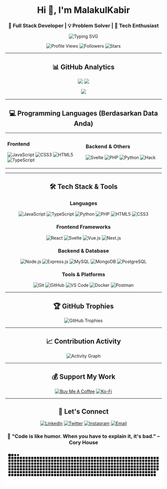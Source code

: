 <div align="center">

# Hi 👋, I'm MalakulKabir
### 🚀 Full Stack Developer | 💡 Problem Solver | 🌟 Tech Enthusiast

<img src="https://readme-typing-svg.herokuapp.com?font=Fira+Code&pause=1000&color=58A6FF&width=435&lines=Full+Stack+Developer;Always+learning+new+things;Love+to+code+and+explore!" alt="Typing SVG" />

![Profile Views](https://komarev.com/ghpvc/?username=Peter-sour&color=brightgreen&style=for-the-badge&label=Profile+Views)
![Followers](https://img.shields.io/github/followers/Peter-sour?style=for-the-badge&color=blue&label=Followers)
![Stars](https://img.shields.io/github/stars/Peter-sour?style=for-the-badge&color=yellow&label=Stars)

</div>

---

<div align="center">

## 📊 GitHub Analytics

<p>
  <img height="200em" src="https://github-readme-stats.vercel.app/api?username=Peter-sour&show_icons=true&theme=github_dark&bg_color=0d1117&border_color=30363d&title_color=58a6ff&text_color=c9d1d9&icon_color=f0883e&hide_border=true&count_private=true&include_all_commits=true"/>
  <img height="200em" src="https://github-readme-stats.vercel.app/api/top-langs/?username=Peter-sour&layout=compact&langs_count=10&theme=github_dark&bg_color=0d1117&border_color=30363d&title_color=58a6ff&text_color=c9d1d9&hide_border=true&count_private=true"/>
</p>

<img width="800" src="https://github-readme-streak-stats.herokuapp.com/?user=Peter-sour&theme=github-dark-blue&hide_border=true&background=0d1117&ring=58a6ff&fire=f0883e&currStreakLabel=c9d1d9"/>

</div>

---

<div align="center">

## 💻 Programming Languages (Berdasarkan Data Anda)

<table style="border: none;">
<tr>
<td width="50%" style="border: none;">

### Frontend
![JavaScript](https://img.shields.io/badge/JavaScript-37.11%25-F7DF1E?style=for-the-badge&logo=javascript&logoColor=black)
![CSS3](https://img.shields.io/badge/CSS-15.35%25-1572B6?style=for-the-badge&logo=css3&logoColor=white)
![HTML5](https://img.shields.io/badge/HTML-12.33%25-E34F26?style=for-the-badge&logo=html5&logoColor=white)
![TypeScript](https://img.shields.io/badge/TypeScript-9.74%25-3178C6?style=for-the-badge&logo=typescript&logoColor=white)

</td>
<td width="50%" style="border: none;">

### Backend & Others
![Svelte](https://img.shields.io/badge/Svelte-10.42%25-FF3E00?style=for-the-badge&logo=svelte&logoColor=white)
![PHP](https://img.shields.io/badge/PHP-7.13%25-777BB4?style=for-the-badge&logo=php&logoColor=white)
![Python](https://img.shields.io/badge/Python-4.53%25-3776AB?style=for-the-badge&logo=python&logoColor=white)
![Hack](https://img.shields.io/badge/Hack-0.38%25-8892BF?style=for-the-badge&logo=hacklang&logoColor=white)

</td>
</tr>
</table>

</div>

---

<div align="center">

## 🛠️ Tech Stack & Tools

### Languages
![JavaScript](https://img.shields.io/badge/JavaScript-F7DF1E?style=for-the-badge&logo=javascript&logoColor=black)
![TypeScript](https://img.shields.io/badge/TypeScript-3178C6?style=for-the-badge&logo=typescript&logoColor=white)
![Python](https://img.shields.io/badge/Python-3776AB?style=for-the-badge&logo=python&logoColor=white)
![PHP](https://img.shields.io/badge/PHP-777BB4?style=for-the-badge&logo=php&logoColor=white)
![HTML5](https://img.shields.io/badge/HTML5-E34F26?style=for-the-badge&logo=html5&logoColor=white)
![CSS3](https://img.shields.io/badge/CSS3-1572B6?style=for-the-badge&logo=css3&logoColor=white)

### Frontend Frameworks
![React](https://img.shields.io/badge/React-20232A?style=for-the-badge&logo=react&logoColor=61DAFB)
![Svelte](https://img.shields.io/badge/Svelte-4A4A55?style=for-the-badge&logo=svelte&logoColor=FF3E00)
![Vue.js](https://img.shields.io/badge/Vue.js-35495E?style=for-the-badge&logo=vue.js&logoColor=4FC08D)
![Next.js](https://img.shields.io/badge/Next.js-000000?style=for-the-badge&logo=next.js&logoColor=white)

### Backend & Database
![Node.js](https://img.shields.io/badge/Node.js-43853D?style=for-the-badge&logo=node.js&logoColor=white)
![Express.js](https://img.shields.io/badge/Express.js-404D59?style=for-the-badge&logo=express)
![MySQL](https://img.shields.io/badge/MySQL-005C84?style=for-the-badge&logo=mysql&logoColor=white)
![MongoDB](https://img.shields.io/badge/MongoDB-4EA94B?style=for-the-badge&logo=mongodb&logoColor=white)
![PostgreSQL](https://img.shields.io/badge/PostgreSQL-316192?style=for-the-badge&logo=postgresql&logoColor=white)

### Tools & Platforms
![Git](https://img.shields.io/badge/Git-F05032?style=for-the-badge&logo=git&logoColor=white)
![GitHub](https://img.shields.io/badge/GitHub-181717?style=for-the-badge&logo=github&logoColor=white)
![VS Code](https://img.shields.io/badge/VS_Code-007ACC?style=for-the-badge&logo=visual-studio-code&logoColor=white)
![Docker](https://img.shields.io/badge/Docker-2496ED?style=for-the-badge&logo=docker&logoColor=white)
![Postman](https://img.shields.io/badge/Postman-FF6C37?style=for-the-badge&logo=postman&logoColor=white)

</div>

---

<div align="center">

## 🏆 GitHub Trophies

![GitHub Trophies](https://github-profile-trophy.vercel.app/?username=Peter-sour&theme=darkhub&no-frame=true&margin-w=15&margin-h=15&row=2&column=4)

</div>

---

<div align="center">

## 📈 Contribution Activity

![Activity Graph](https://github-readme-activity-graph.vercel.app/graph?username=Peter-sour&theme=react-dark&bg_color=0d1117&color=58a6ff&line=f0883e&point=c9d1d9&hide_border=true)

</div>

---

<div align="center">

## 💰 Support My Work

[![Buy Me A Coffee](https://img.shields.io/badge/Buy_Me_A_Coffee-FFDD00?style=for-the-badge&logo=buy-me-a-coffee&logoColor=black)](https://buymeacoffee.com/petersour)
[![Ko-Fi](https://img.shields.io/badge/Ko--fi-F16061?style=for-the-badge&logo=ko-fi&logoColor=white)](https://ko-fi.com/petersour)

</div>

---

<div align="center">

## 🤝 Let's Connect

[![LinkedIn](https://img.shields.io/badge/LinkedIn-0077B5?style=for-the-badge&logo=linkedin&logoColor=white)](https://linkedin.com/in/malakul-kabir)
[![Twitter](https://img.shields.io/badge/Twitter-1DA1F2?style=for-the-badge&logo=twitter&logoColor=white)](https://twitter.com/petersour)
[![Instagram](https://img.shields.io/badge/Instagram-E4405F?style=for-the-badge&logo=instagram&logoColor=white)](https://instagram.com/nexis.code)
[![Email](https://img.shields.io/badge/Email-D14836?style=for-the-badge&logo=gmail&logoColor=white)](mailto:clavox.app@gmail.com)

</div>

<div align="center">

### 💫 "Code is like humor. When you have to explain it, it's bad." – Cory House

<img src="https://raw.githubusercontent.com/platane/platane/output/github-contribution-grid-snake-dark.svg" alt="Snake animation" />

</div>
